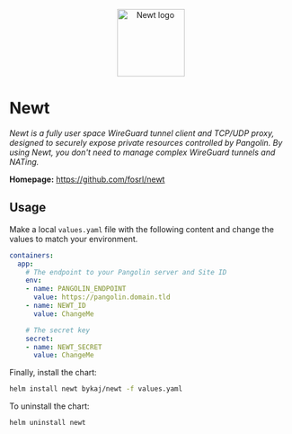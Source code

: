 <p align="center">
    <img src="https://avatars.githubusercontent.com/u/183037913" height="120" alt="Newt logo">
</p>

# Newt
*Newt is a fully user space WireGuard tunnel client and TCP/UDP proxy, designed to securely expose private resources controlled by Pangolin. By using Newt, you don't need to manage complex WireGuard tunnels and NATing.*

**Homepage:** <https://github.com/fosrl/newt>

## Usage
Make a local `values.yaml` file with the following content and change the values to match your environment.
```yaml
containers:
  app:
    # The endpoint to your Pangolin server and Site ID
    env:
    - name: PANGOLIN_ENDPOINT
      value: https://pangolin.domain.tld
    - name: NEWT_ID
      value: ChangeMe

    # The secret key
    secret:
    - name: NEWT_SECRET
      value: ChangeMe
```

Finally, install the chart:
```bash
helm install newt bykaj/newt -f values.yaml
```
To uninstall the chart:
```bash
helm uninstall newt
```